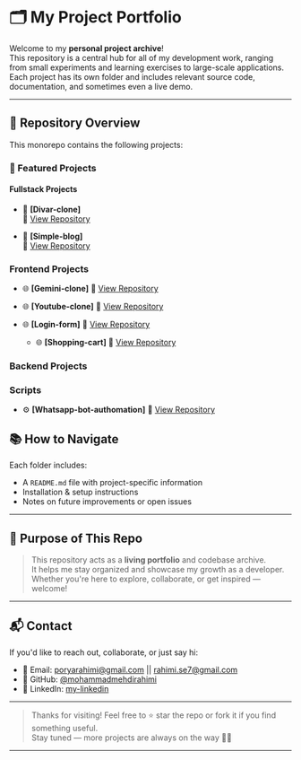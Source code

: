 # 🗂️ My Project Portfolio

Welcome to my **personal project archive**!  
This repository is a central hub for all of my development work, ranging from small experiments and learning exercises to large-scale applications. Each project has its own folder and includes relevant source code, documentation, and sometimes even a live demo.

---

## 📌 Repository Overview

This monorepo contains the following projects:

### 🚀 Featured Projects

####  Fullstack Projects

- 📱 **[Divar-clone]**   
  🔗 [View Repository](https://github.com/MohammadMehdiRahimi/divar.github.io)

- 🧠 **[Simple-blog]**   
  🔗 [View Repository](https://github.com/MohammadMehdiRahimi/simpleBolg.git)

### Frontend Projects
- 🌐 **[Gemini-clone]** 
  🔗 [View Repository](https://github.com/MohammadMehdiRahimi/gemini_clone.git)

- 🌐 **[Youtube-clone]** 
  🔗 [View Repository](https://github.com/MohammadMehdiRahimi/youtubeClone.git)

- 🌐 **[Login-form]** 
  🔗 [View Repository](https://github.com/MohammadMehdiRahimi/imgloginform)

  - 🌐 **[Shopping-cart]** 
  🔗 [View Repository](https://github.com/MohammadMehdiRahimi/shopping)



### Backend Projects


### Scripts 

- ⚙️ **[Whatsapp-bot-authomation]** 
  🔗 [View Repository](https://github.com/yourusername/whatsapp-bot.git)

## 📚 How to Navigate

Each folder includes:

- A `README.md` file with project-specific information
- Installation & setup instructions
- Notes on future improvements or open issues
---

## 🧭 Purpose of This Repo

> This repository acts as a **living portfolio** and codebase archive.  
> It helps me stay organized and showcase my growth as a developer.  
> Whether you're here to explore, collaborate, or get inspired — welcome!

---

## 📬 Contact

If you'd like to reach out, collaborate, or just say hi:

- 📧 Email: poryarahimi@gmail.com || rahimi.se7@gmail.com
- 🐙 GitHub: [@mohammadmehdirahimi](https://github.com/mohammadmehdirahimi)  
- 💼 LinkedIn: [my-linkedin](https://linkedin.com/in/mohammad-mehdi-rahimi-5b42652a4)

---

> Thanks for visiting! Feel free to ⭐ star the repo or fork it if you find something useful.  
> Stay tuned — more projects are always on the way 🚧🚀

---
